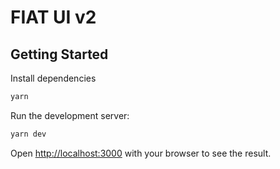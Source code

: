 # FIAT UI v2

## Getting Started

Install dependencies
```bash
yarn
```

Run the development server:

```bash
yarn dev
```

Open [http://localhost:3000](http://localhost:3000) with your browser to see the result.
